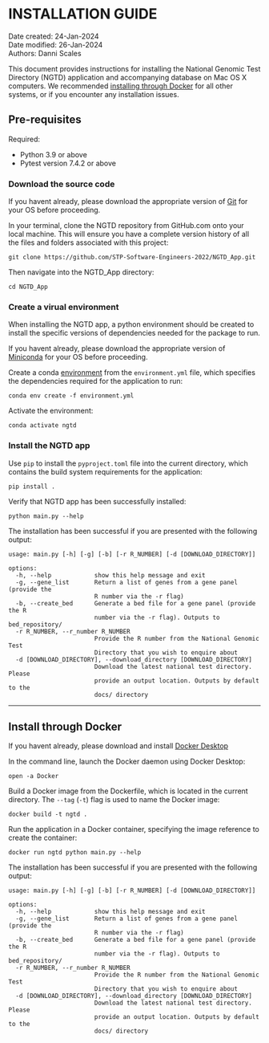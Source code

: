 # INSTALLATION GUIDE
Date created: 24-Jan-2024  
Date modified: 26-Jan-2024  
Authors: Danni Scales  

This document provides instructions for installing the National Genomic Test Directory (NGTD) application and accompanying database on Mac OS X computers. We recommended [installing through Docker](#install-through-docker) for all other systems, or if you encounter any installation issues.

## Pre-requisites
Required:  
  - Python 3.9 or above  
  - Pytest version 7.4.2 or above  

### Download the source code
If you havent already, please download the appropriate version of [Git](https://git-scm.com/book/en/v2/Getting-Started-Installing-Git) for your OS before proceeding.

In your terminal, clone the NGTD repository from GitHub.com onto your local machine. This will ensure you have a complete version history of all the files and folders associated with this project:
```
git clone https://github.com/STP-Software-Engineers-2022/NGTD_App.git
```
Then navigate into the NGTD_App directory:
```
cd NGTD_App
```

### Create a virual environment
When installing the NGTD app, a python environment should be created to install the specific versions of dependencies needed for the package to run.

If you havent already, please download the appropriate version of [Miniconda](https://docs.conda.io/projects/miniconda/en/latest/) for your OS before proceeding.

Create a conda [environment](https://conda.io/projects/conda/en/latest/user-guide/tasks/manage-environments.html#activating-an-environment) from the ```environment.yml``` file, which specifies the dependencies required for the application to run: 
```
conda env create -f environment.yml
```

Activate the environment:
```
conda activate ngtd
```

### Install the NGTD app
Use ```pip``` to install the ```pyproject.toml``` file into the current directory, which contains the build system requirements for the application:
```
pip install .
```
Verify that NGTD app has been successfully installed:
```
python main.py --help
```
The installation has been successful if you are presented with the following output:
```
usage: main.py [-h] [-g] [-b] [-r R_NUMBER] [-d [DOWNLOAD_DIRECTORY]]

options:
  -h, --help            show this help message and exit
  -g, --gene_list       Return a list of genes from a gene panel (provide the
                        R number via the -r flag)
  -b, --create_bed      Generate a bed file for a gene panel (provide the R
                        number via the -r flag). Outputs to bed_repository/
  -r R_NUMBER, --r_number R_NUMBER
                        Provide the R number from the National Genomic Test
                        Directory that you wish to enquire about
  -d [DOWNLOAD_DIRECTORY], --download_directory [DOWNLOAD_DIRECTORY]
                        Download the latest national test directory. Please
                        provide an output location. Outputs by default to the
                        docs/ directory
```
---
## Install through Docker
If you havent already, please download and install [Docker Desktop](https://www.docker.com/products/docker-desktop/) 

In the command line, launch the Docker daemon using Docker Desktop:
```
open -a Docker
```

Build a Docker image from the Dockerfile, which is located in the current directory. The ```--tag``` (```-t```) flag is used to name the Docker image: 
```
docker build -t ngtd .
```

Run the application in a Docker container, specifying the image reference to create the container:
```
docker run ngtd python main.py --help
```
The installation has been successful if you are presented with the following output:
```
usage: main.py [-h] [-g] [-b] [-r R_NUMBER] [-d [DOWNLOAD_DIRECTORY]]

options:
  -h, --help            show this help message and exit
  -g, --gene_list       Return a list of genes from a gene panel (provide the
                        R number via the -r flag)
  -b, --create_bed      Generate a bed file for a gene panel (provide the R
                        number via the -r flag). Outputs to bed_repository/
  -r R_NUMBER, --r_number R_NUMBER
                        Provide the R number from the National Genomic Test
                        Directory that you wish to enquire about
  -d [DOWNLOAD_DIRECTORY], --download_directory [DOWNLOAD_DIRECTORY]
                        Download the latest national test directory. Please
                        provide an output location. Outputs by default to the
                        docs/ directory
```